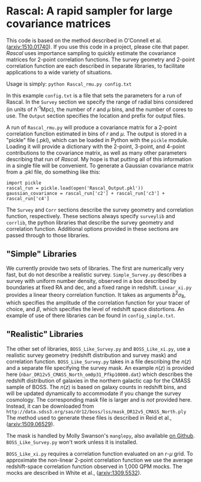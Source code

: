 # Rascal: A rapid sampler for large covariance matrices

This code is based on the method described in O'Connell et al. ([arxiv:1510.01740](https://arxiv.org/abs/1510.01740)). 
If you use this code in a project, please cite that paper.
*Rascal* uses importance sampling to quickly estimate the covariance matrices for 2-point correlation functions.
The survey geometry and 2-point correlation function are each described in separate libraries,
to facilitate applications to a wide variety of situations.

Usage is simply:
`python Rascal_rmu.py config.txt`

In this example `config.txt` is a file that sets the parameters for a run of Rascal. In the 
`Survey` section we specify the range of radial bins considered (in units of *h*<sup>-1</sup>Mpc),
the number of *r* and *μ* bins, and the number of cores to use. The `Output` section specifies 
the location and prefix for output files.

A run of `Rascal_rmu.py` will produce a covariance matrix for a 2-point correlation function
estimated in bins of *r* and *μ*. The output is stored in a "pickle" file (.pkl), which can be loaded in Python with the `pickle`
module. Loading it will provide a dictionary with the 2-point, 3-point, and 4-point contributions
to the covariance matrix, as well as many other parameters describing that run of *Rascal*.
My hope is that putting all of this information in a single file will be convenient. To generate a 
Gaussian covariance matrix from a .pkl file, do something like this:

```
import pickle
rascal_run = pickle.load(open('Rascal_Output.pkl'))
gaussian_covariance = rascal_run['c2'] + rascal_run['c3'] + rascal_run['c4']
```

The `Survey` and `Corr` sections describe the survey geometry and correlation function, 
respectively. These sections always specify `surveylib` and `corrlib`, the python libraries
that describe the survey geometry and correlation function. Additional options provided
in these sections are passed through to those libraries.

## "Simple" Libraries

We currently provide two sets of libraries. The first are numerically very fast, but do not
describe a realistic survey. `Simple_Survey.py` describes a survey with uniform number density,
observed in a box described by boundaries at fixed RA and dec, and a fixed range in redshift.
`Linear_xi.py` provides a linear theory correlation function. It takes as arguments *b*<sup>2</sup>*σ*<sub>8</sub>,
which specifies the amplitude of the correlation function for your tracer of choice, and 
*β*, which specifies the level of redshift space distortions. An example of use of there libraries
can be found in `config_simple.txt`.

## "Realistic" Libraries

The other set of libraries, `BOSS_Like_Survey.py` and `BOSS_Like_xi.py`, use a realistic
survey geometry (redshift distribution and survey mask) and correlation function. `BOSS_Like_Survey.py`
takes in a file describing the *n*(*z*) and a separate file specifying the survey mask. An example 
*n*(*z*) is provided here (`nbar_DR12v5_CMASS_North_om0p31_Pfkp10000.dat`) which describes
the redshift distribution of galaxies in the northern galactic cap for the CMASS sample of BOSS.
The *n*(*z*) is based on galaxy counts in redshift bins, and will be updated dynamically to
accommodate if you change the survey cosmology. The corresponding mask file is larger and is 
*not* provided here. Instead, it can be downloaded from `http://data.sdss3.org/sas/dr12/boss/lss/mask_DR12v5_CMASS_North.ply`
The method used to generate these files is described in Reid et al., ([arxiv:1509.06529](https://arxiv.org/abs/1509.06529)).

The mask is handled by Molly Swanson's `manglepy`, also available [on Github](https://github.com/mollyswanson/manglepy).
`BOSS_Like_Survey.py` won't work unless it is installed.

`BOSS_Like_xi.py` requires a correlation function evaluated on an *r*-*μ* grid. To approximate
the non-linear 2-point correlation function we use the average redshift-space correlation function 
observed in 1,000 QPM mocks. The mocks are described in White et al., ([arxiv:1309.5532](http://arxiv.org/abs/1309.5532)).